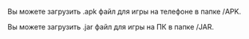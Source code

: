 Вы можете загрузить .apk файл для игры на телефоне в папке /APK.

Вы можете загрузить .jar файл для игры на ПК в папке /JAR.
